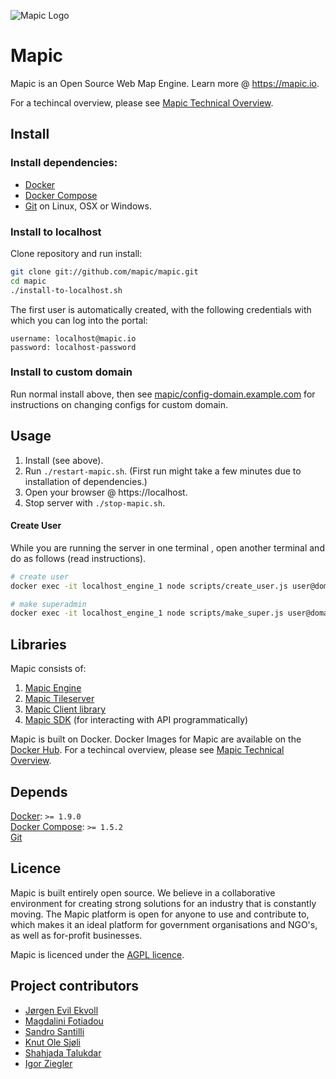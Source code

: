 ![Mapic Logo](https://cloud.githubusercontent.com/assets/2197944/19607635/5c434458-97cb-11e6-941b-e74e83b385ba.png)
# Mapic

Mapic is an Open Source Web Map Engine. Learn more @ https://mapic.io.

For a techincal overview, please see [Mapic Technical Overview](https://github.com/mapic/mapic/wiki/Mapic-Techincal-Overview).


## Install

### Install dependencies: 
- [Docker](https://docs.docker.com/engine/installation/)
- [Docker Compose](https://docs.docker.com/compose/install/) 
- [Git](https://git-scm.com/book/en/v2/Getting-Started-Installing-Git) on Linux, OSX or Windows.

### Install to localhost
Clone repository and run install:
```bash
git clone git://github.com/mapic/mapic.git
cd mapic
./install-to-localhost.sh
```

The first user is automatically created, with the following credentials with which you can log into the portal:
```
username: localhost@mapic.io
password: localhost-password
```

### Install to custom domain
Run normal install above, then see [mapic/config-domain.example.com](https://github.com/mapic/config-domain.example.com) for instructions on changing configs for custom domain.


## Usage
1. Install (see above).
2. Run `./restart-mapic.sh`. (First run might take a few minutes due to installation of dependencies.)
3. Open your browser @ https://localhost.
4. Stop server with `./stop-mapic.sh`.

#### Create User
While you are running the server in one terminal , open another terminal and do as follows (read instructions).

```bash
# create user
docker exec -it localhost_engine_1 node scripts/create_user.js user@domain.com username firstName lastName [optional password]

# make superadmin
docker exec -it localhost_engine_1 node scripts/make_super.js user@domain.com
```

## Libraries
Mapic consists of:   
1. [Mapic Engine](https://github.com/mapic/engine)  
2. [Mapic Tileserver](https://github.com/mapic/mile)    
3. [Mapic Client library](https://github.com/mapic/mapic.js)    
4. [Mapic SDK](https://github.com/mapic/sdk) (for interacting with API programmatically)

Mapic is built on Docker. Docker Images for Mapic are available on the [Docker Hub](https://hub.docker.com/u/mapic/).
For a techincal overview, please see [Mapic Technical Overview](https://github.com/mapic/mapic/wiki/Mapic-Techincal-Overview).

## Depends
[Docker](https://docs.docker.com/engine/installation/): `>= 1.9.0`  
[Docker Compose](https://docs.docker.com/compose/install/): `>= 1.5.2`  
[Git](https://git-scm.com/book/en/v2/Getting-Started-Installing-Git)

## Licence
Mapic is built entirely open source. We believe in a collaborative environment for creating strong solutions for an industry that is constantly moving. The Mapic platform is open for anyone to use and contribute to, which makes it an ideal platform for government organisations and NGO's, as well as for-profit businesses.

Mapic is licenced under the [AGPL licence](https://github.com/mapic/mapic/blob/master/LICENCE).

## Project contributors
- [Jørgen Evil Ekvoll](https://github.com/jorgenevil)
- [Magdalini Fotiadou](https://github.com/mft74)
- [Sandro Santilli](https://github.com/strk)
- [Knut Ole Sjøli](https://github.com/knutole)
- [Shahjada Talukdar](https://github.com/destromas1)
- [Igor Ziegler](https://github.com/igorziegler)
